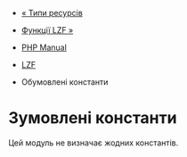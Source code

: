 - [« Типи ресурсів](lzf.resources.md)
- [Функції LZF »](ref.lzf.md)

- [PHP Manual](index.md)
- [LZF](book.lzf.md)
- Обумовлені константи

# Зумовлені константи

Цей модуль не визначає жодних константів.
